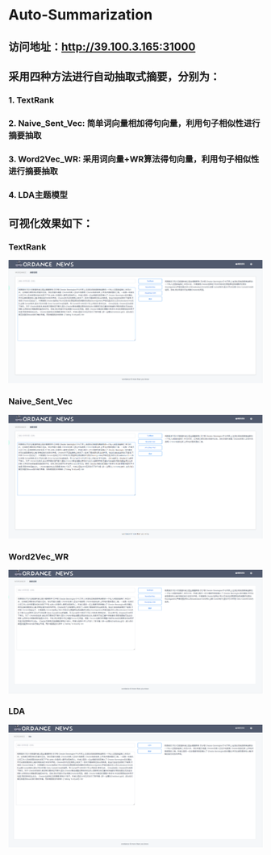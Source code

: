 # Auto-Summarization

## 访问地址：http://39.100.3.165:31000

## 采用四种方法进行自动抽取式摘要，分别为：
### 1. TextRank
### 2. Naive_Sent_Vec: 简单词向量相加得句向量，利用句子相似性进行摘要抽取
### 3. Word2Vec_WR: 采用词向量+WR算法得句向量，利用句子相似性进行摘要抽取
### 4. LDA主题模型

## 可视化效果如下：
### TextRank
![image](https://github.com/RyanPeking/AutoSummarization/blob/master/img/textrank.png)
### Naive_Sent_Vec
![image](https://github.com/RyanPeking/AutoSummarization/blob/master/img/naivesentvec.png)
### Word2Vec_WR
![image](https://github.com/RyanPeking/AutoSummarization/blob/master/img/word2vec%2Bwr.png)
### LDA
![image](https://github.com/RyanPeking/AutoSummarization/blob/master/img/lda.png)

